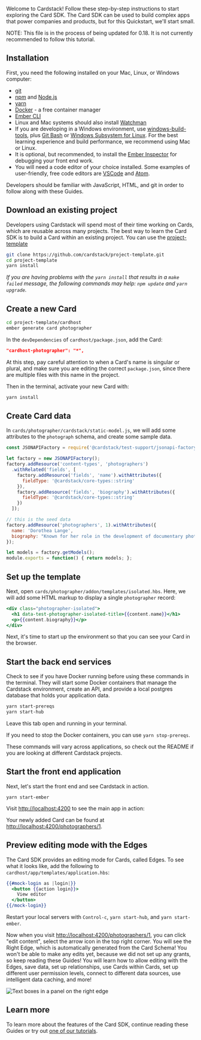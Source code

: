 Welcome to Cardstack! Follow these step-by-step instructions to start exploring the Card SDK.
The Card SDK can be used to build complex apps that power companies and products, but 
for this Quickstart, we'll start small.

NOTE: This file is in the process of being updated for 0.18. It is not currently recommended to follow this tutorial.

## Installation

First, you need the following installed on your Mac, Linux, or Windows computer:

- [git](https://git-scm.com/)
- [npm](https://www.npmjs.com/get-npm) and [Node.js](https://nodejs.org/en/)
- [yarn](https://yarnpkg.com/en/)
- [Docker](https://www.docker.com/get-started) - a free container manager
- [Ember CLI](https://cli.emberjs.com/release/)
- Linux and Mac systems should also install [Watchman](https://facebook.github.io/watchman/)
- If you are developing in a Windows environment, use [windows-build-tools](https://github.com/felixrieseberg/windows-build-tools), plus [Git Bash](https://gitforwindows.org/) or [Windows Subsystem for Linux](https://docs.microsoft.com/en-us/windows/wsl/install-win10). For the best learning experience and build performance, we recommend using Mac or Linux. 
- It is optional, but recommended, to install the [Ember Inspector](https://guides.emberjs.com/release/ember-inspector/) for debugging your front end work.
- You will need a code editor of your choice installed. Some examples of user-friendly, free code editors are [VSCode](https://code.visualstudio.com/) and [Atom](https://atom.io/).

Developers should be familiar with JavaScript, HTML, and git in order to follow
along with these Guides.

## Download an existing project

Developers using Cardstack will spend most of their time working on Cards,
which are reusable across many projects.
The best way to learn the Card SDK is to build a Card within an existing project.
You can use the [project-template](https://github.com/cardstack/project-template)

```bash
git clone https://github.com/cardstack/project-template.git
cd project-template
yarn install
```

_If you are having problems with the `yarn install` that results in a `make failed` message, the following commands may help: `npm update` and `yarn upgrade`._

## Create a new Card

```bash
cd project-template/cardhost
ember generate card photographer
```

In the `devDependencies` of `cardhost/package.json`, add the Card:

```json
"cardhost-photographer": "*",
```

At this step, pay careful attention to when a Card's name is singular or plural, and
make sure you are editing the correct `package.json`, since there are multiple files
with this name in the project.

Then in the terminal, activate your new Card with:

```bash
yarn install
```

## Create Card data

In `cards/photographer/cardstack/static-model.js`, we will add some attributes to the
`photograph` schema, and create some sample data.

```js
const JSONAPIFactory = require('@cardstack/test-support/jsonapi-factory');

let factory = new JSONAPIFactory();
factory.addResource('content-types', 'photographers')
  .withRelated('fields', [
    factory.addResource('fields', 'name').withAttributes({
      fieldType: '@cardstack/core-types::string'
    }),
    factory.addResource('fields', 'biography').withAttributes({
      fieldType: '@cardstack/core-types::string'
    })
  ]);

// this is the seed data
factory.addResource('photographers', 1).withAttributes({
  name: 'Dorothea Lange',
  biography: "Known for her role in the development of documentary photography."
});

let models = factory.getModels();
module.exports = function() { return models; };
```

## Set up the template

Next, open `cards/photographer/addon/templates/isolated.hbs`. Here, we will add some
HTML markup to display a single `photographer` record:

```handlebars
<div class="photographer-isolated">
  <h1 data-test-photographer-isolated-title>{{content.name}}</h1>
  <p>{{content.biography}}</p>
</div>
```

Next, it's time to start up the environment so that you can see your Card in the browser.

## Start the back end services

Check to see if you have Docker running before using these commands in the terminal. They will start some Docker containers that manage the Cardstack
environment, create an API, and provide a local postgres database that holds your application data.

```bash
yarn start-prereqs
yarn start-hub
```

Leave this tab open and running in your terminal.

If you need to stop the Docker containers, you can use `yarn stop-prereqs`.

These commands will vary across applications, so check out the README
if you are looking at different Cardstack projects.

## Start the front end application

Next, let's start the front end and see Cardstack in action.

```
yarn start-ember
```

Visit [http://localhost:4200](http://localhost:4200) to see the main app in action:

Your newly added Card can be found at [http://localhost:4200/photographers/1](http://localhost:4200/photographers/1).

## Preview editing mode with the Edges

The Card SDK provides an editing mode for Cards, called Edges.
To see what it looks like, add the following to `cardhost/app/templates/application.hbs`:

```handlebars
{{#mock-login as |login|}}
  <button {{action login}}>
    View editor
  </button>
{{/mock-login}}
```

Restart your local servers with `Control-c`, `yarn start-hub`, and `yarn start-ember`.

Now when you visit [http://localhost:4200/photographers/1](http://localhost:4200/photographers/1), you can click "edit content", select the arrow icon in the top right corner. You will see the Right Edge, which is automatically generated from the Card Schema!
You won't be able to make any edits yet, because we did not set up any grants, so keep reading these Guides!
You will learn how to allow editing with the Edges,
save data, set up relationships, use Cards within Cards, set up different user permission levels, connect to different data sources,
use intelligent data caching, and more!

![Text boxes in a panel on the right edge](/images/quickstart.png)

## Learn more

To learn more about the features of the Card SDK, continue reading these Guides or try out
[one of our tutorials](../developer-cookbook/movielist-tutorial/).
